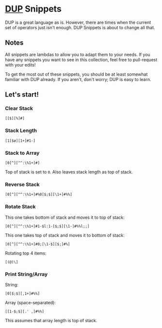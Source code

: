 # [DUP](https://esolangs.org/wiki/DUP) Snippets
DUP is a great language as is. However, there are times when the current set of operators just isn't enough. DUP Snippets is about to change all that.
## Notes
All snippets are lambdas to allow you to adapt them to your needs. If you have any snippets you want to see in this collection, feel free to pull-request with your edits!

To get the most out of these snippets, you should be at least somewhat familiar with DUP already. If you aren't, don't worry; DUP is easy to learn.
## Let's start!
### Clear Stack
```
[[$][%]#]
```
### Stack Length
```
[1[$ø][1+]#1-]
```
### Stack to Array
```
[0[^][^^:\%1+]#]
```
Top of stack is set to `0`. Also leaves stack length as top of stack.
### Reverse Stack
```
[0[^][^^:\%1+]#%0[$;$][\1+]#%%]
```
### Rotate Stack
This one takes bottom of stack and moves it to top of stack:
```
[0[^][^^:\%1+]#1-$l:1-[$;$][\1-]#%%l;;]
```
This one takes top of stack and moves it to bottom of stack:
```
[0[^][^^:\%1+]#0;[\1-$][$;]#%]
```
Rotating top 4 items:
```
[(@)\]
```
### Print String/Array
String:
```
[0[$;$][,1+]#%%]
```
Array (space-separated):
```
[[1-$;$][.' ,]#%%]
```
This assumes that array length is top of stack.
